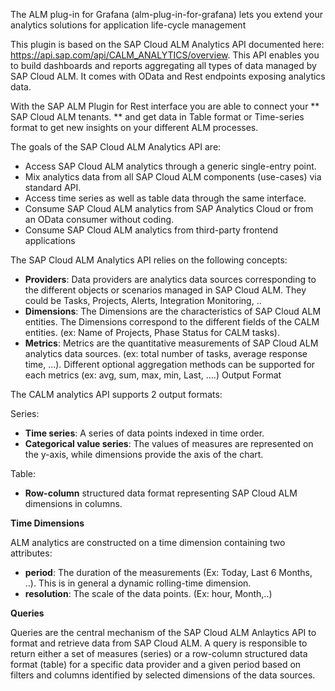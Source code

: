 The ALM plug-in for Grafana (alm-plug-in-for-grafana) lets you extend your analytics solutions for application life-cycle management 

This plugin is based on the SAP Cloud ALM Analytics API documented here: https://api.sap.com/api/CALM_ANALYTICS/overview. 
This API enables you to build dashboards and reports aggregating all types of data managed by SAP Cloud ALM. It comes with OData and Rest endpoints exposing analytics data.

With the SAP ALM Plugin for Rest interface you are able to connect your ** SAP Cloud ALM tenants. ** and get data in Table format or Time-series format to get new insights on your different ALM processes.

The goals of the SAP Cloud ALM Analytics API are:

- Access SAP Cloud ALM analytics through a generic single-entry point.
- Mix analytics data from all SAP Cloud ALM components (use-cases) via standard API.
- Access time series as well as table data through the same interface.
- Consume SAP Cloud ALM analytics from SAP Analytics Cloud or from an OData consumer without coding.
- Consume SAP Cloud ALM analytics from third-party frontend applications


The SAP Cloud ALM Analytics API relies on the following concepts:

- **Providers**: Data providers are analytics data sources corresponding to the different objects or scenarios managed in SAP Cloud ALM. They could be Tasks, Projects, Alerts, Integration Monitoring, ..
- **Dimensions**: The Dimensions are the characteristics of SAP Cloud ALM entities. The Dimensions correspond to the different fields of the CALM entities. (ex: Name of Projects, Phase Status for CALM tasks).
- **Metrics**: Metrics are the quantitative measurements of SAP Cloud ALM analytics data sources. (ex: total number of tasks, average response time, ...). Different optional aggregation methods can be supported for each metrics (ex: avg, sum, max, min, Last, ....)
Output Format

The CALM analytics API supports 2 output formats:

Series:
- **Time series**: A series of data points indexed in time order.
- **Categorical value series**: The values of measures are represented on the y-axis, while dimensions provide the axis of the chart.

Table: 
- **Row-column** structured data format representing SAP Cloud ALM dimensions in columns.


**Time Dimensions**

ALM analytics are constructed on a time dimension containing two attributes:

- **period**: The duration of the measurements (Ex: Today, Last 6 Months, ..). This is in general a dynamic rolling-time dimension.
- **resolution**: The scale of the data points. (Ex: hour, Month,..)

**Queries**

Queries are the central mechanism of the SAP Cloud ALM Anlaytics API to format and retrieve data from SAP Cloud ALM.  A query is responsible to return either a set of measures (series) or a row-column structured data format (table) for a specific data provider and a given period based on filters and columns identified by selected dimensions of the data sources.



